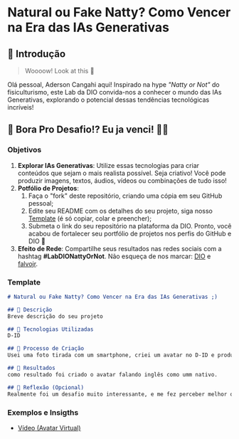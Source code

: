 # Natural ou Fake Natty? Como Vencer na Era das IAs Generativas

## 🚀 Introdução

> Woooow! Look at this 👀

Olá pessoal, Aderson Cangahi aqui! Inspirado na hype _"Natty or Not"_ do fisiculturismo, este Lab da DIO convida-nos a conhecer o mundo das IAs Generativas, explorando o potencial dessas tendências tecnológicas incríveis!

## 🎯 Bora Pro Desafio!? Eu ja venci! 💪🤓

### Objetivos

1. **Explorar IAs Generativas**: Utilize essas tecnologias para criar conteúdos que sejam o mais realista possível. Seja criativo! Você pode produzir imagens, textos, áudios, vídeos ou combinações de tudo isso!
1. **Potfólio de Projetos**:
    1. Faça o "fork" deste repositório, criando uma cópia em seu GitHub pessoal;
    2. Edite seu README com os detalhes do seu projeto, siga nosso [Template](#template) (é só copiar, colar e preencher);
    3. Submeta o link do seu repositório na plataforma da DIO. Pronto, você acabou de fortalecer seu portfólio de projetos nos perfis do GitHub e DIO 🚀
1. **Efeito de Rede**: Compartilhe seus resultados nas redes sociais com a hashtag **#LabDIONattyOrNot**. Não esqueça de nos marcar: [DIO](https://www.linkedin.com/school/dio-makethechange) e [falvojr](https://www.linkedin.com/in/falvojr).

### Template

```markdown
# Natural ou Fake Natty? Como Vencer na Era das IAs Generativas ;)

## 📒 Descrição
Breve descrição do seu projeto

## 🤖 Tecnologias Utilizadas
D-ID

## 🧐 Processo de Criação
Usei uma foto tirada com um smartphone, criei um avatar no D-ID e produzi um video de 4 segundos (em função do acesso gratuito) a partir de um texto em inglês falando da DIO.

## 🚀 Resultados
como resultado foi criado o avatar falando inglês como umm nativo.

## 💭 Reflexão (Opcional)
Realmente foi um desafio muito interessante, e me fez perceber melhor o poder das IAs Generativas no mundo de hoje.
```

### Exemplos e Insigths
- [Vídeo (Avatar Virtual)](/exemplos/VIDEO.md)
